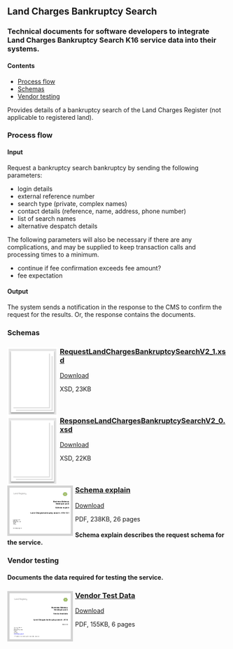 ## Land Charges Bankruptcy Search

### Technical documents for software developers to integrate Land Charges Bankruptcy Search K16 service data into their systems.

#### Contents
- [Process flow](#process-flow)
- [Schemas](#schemas)
- [Vendor testing](#vendor-testing)

Provides details of a bankruptcy search of the Land Charges Register (not applicable to registered land).

### Process flow

#### Input
Request a bankruptcy search bankruptcy by sending the following parameters:

- login details
- external reference number
- search type (private, complex names)
- contact details (reference, name, address, phone number)
- list of search names
- alternative despatch details

The following parameters will also be necessary if there are any complications, and may be supplied to keep transaction calls and processing times to a minimum.

- continue if fee confirmation exceeds fee amount?
- fee expectation

#### Output

The system sends a notification in the response to the CMS to confirm the request for the results. Or, the response contains the documents.

### Schemas

<h3><a href="../../schemas/RequestLandChargesBankruptcySearchV2_1.xsd">
<img style="float: left; margin: 0px 5px 0px 0px" src="../../images/thumbnail/file.png"></a> 
<a href="../../schemas/RequestLandChargesBankruptcySearchV2_1.xsd">RequestLandChargesBankruptcySearchV2_1.xsd</a></h3>
<a download=".xsd" href="../../schemas/RequestLandChargesBankruptcySearchV2_1.xsd">Download</a>

XSD, 23KB

<br/>
<h3><a href="../../schemas/ResponseLandChargesBankruptcySearchV2_0.xsd">
<img style="float: left; margin: 0px 5px 0px 0px" src="../../images/thumbnail/file.png"></a> 
<a href="../../schemas/ResponseTitleKnownOfficialCopyV2_0.xsd">ResponseLandChargesBankruptcySearchV2_0.xsd</a></h3>
<a download="ResponseLandChargesBankruptcySearchV2_0.xsd" href="../../schemas/ResponseLandChargesBankruptcySearchV2_0.xsd">Download</a>

XSD, 22KB

<br/>

<h3><a href="../../pdfs/services/LandChargesBankruptcy_2.1_SchemaExplain.pdf">
<img style="float: left; margin: 0px 5px 0px 0px;  border:5px solid LightGrey;" src="../../images/thumbnail/LCBankruptcy_2.1_SchemaExplain.pdf.png"></a>
<a href="../../pdfs/services/LandChargesBankruptcy_2.1_SchemaExplain.pdf">Schema explain</a></h3>
<a download="LandChargesBankruptcy_2.1_SchemaExplain.pdf" href="../../pdfs/services/LandChargesBankruptcy_2.1_SchemaExplain.pdf">Download</a>

PDF, 238KB, 26 pages

#### Schema explain describes the request schema for the service.

### Vendor testing

#### Documents the data required for testing the service.

<h3><a href="../../pdfs/services/LandChargesBankruptcy_v2.1_VendorTest_v1.0.pdf">
<img style="float: left; margin: 0px 5px 0px 0px;  border:5px solid LightGrey;" src="../../images/thumbnail/LCBankruptcyv2_0VendorTest.pdf.png"></a>
<a href="../../pdfs/services/LandChargesBankruptcy_v2.1_VendorTest_v1.0.pdf">Vendor Test Data</a></h3>
<a download="LandChargesBankruptcy_v2.1_VendorTest_v1.0.pdf" href="../../pdfs/services/LandChargesBankruptcy_v2.1_VendorTest_v1.0.pdf">Download</a>

PDF, 155KB, 6 pages